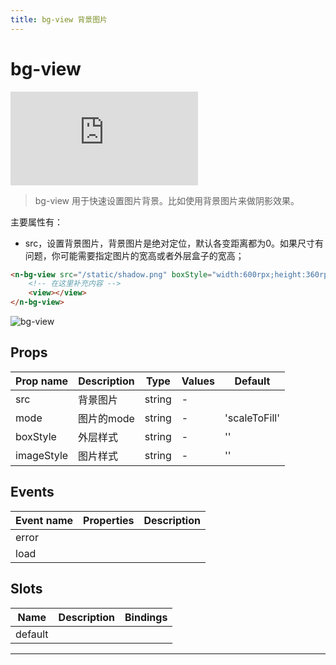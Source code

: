 ```yaml
---
title: bg-view 背景图片
---
```


# bg-view

<div class="demo-box">
	<iframe scrolling="auto" frameborder="0" src="http://www.redou.vip/npro/#/pages/box/bg-view" class="demo-box-iframe"></iframe>
</div>

> bg-view 用于快速设置图片背景。比如使用背景图片来做阴影效果。

主要属性有：

- src，设置背景图片，背景图片是绝对定位，默认各变距离都为0。如果尺寸有问题，你可能需要指定图片的宽高或者外层盒子的宽高；


```html
<n-bg-view src="/static/shadow.png" boxStyle="width:600rpx;height:360rpx;">
	<!-- 在这里补充内容 -->
	<view></view>
</n-bg-view>
```

![bg-view](/img/coms/bg-view.jpg)

## Props

| Prop name  | Description | Type   | Values | Default       |
| ---------- | ----------- | ------ | ------ | ------------- |
| src        |   背景图片   | string | -      |               |
| mode       |   图片的mode   | string | -      | 'scaleToFill' |
| boxStyle   |   外层样式  | string | -      | ''            |
| imageStyle |   图片样式   | string | -      | ''            |

## Events

| Event name | Properties | Description |
| ---------- | ---------- | ----------- |
| error      |            |
| load       |            |

## Slots

| Name    | Description | Bindings |
| ------- | ----------- | -------- |
| default |             |          |

---
